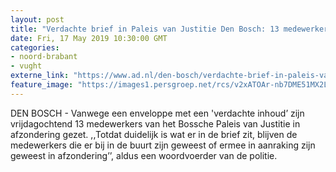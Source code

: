 ```yaml
---
layout: post
title: "Verdachte brief in Paleis van Justitie Den Bosch: 13 medewerkers in afzondering"
date: Fri, 17 May 2019 10:30:00 GMT
categories: 
- noord-brabant 
- vught 
externe_link: "https://www.ad.nl/den-bosch/verdachte-brief-in-paleis-van-justitie-den-bosch-13-medewerkers-in-afzondering~abd5c993/"
feature_image: "https://images1.persgroep.net/rcs/v2xATOAr-nb7DME51MX2LMjfCAo/diocontent/143345617/_fitwidth/400/?appId=21791a8992982cd8da851550a453bd7f&quality=0.7"
---
```


DEN BOSCH - Vanwege een enveloppe  met een 'verdachte inhoud’ zijn vrijdagochtend 13 medewerkers van het Bossche Paleis van Justitie in afzondering gezet. ,,Totdat duidelijk is wat er in de brief zit, blijven de medewerkers die er bij in de buurt zijn geweest of ermee in aanraking zijn geweest in afzondering’’, aldus een woordvoerder van de politie.
